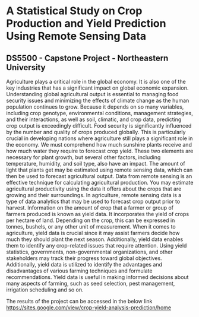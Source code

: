 # A Statistical Study on Crop Production and Yield Prediction Using Remote Sensing Data
## DS5500 - Capstone Project - Northeastern University
Agriculture plays a critical role in the global economy. It is also one of the key industries that has a significant impact on global economic expansion.
Understanding global agricultural output is essential to managing food security issues and minimizing the effects of climate change as the human population
continues to grow. Because it depends on so many variables, including crop genotype, environmental conditions, management strategies, and their interactions,
as well as soil, climatic, and crop data, predicting crop output is exceedingly difficult.
Food security is significantly influenced by the number and quality of crops produced globally. This is particularly crucial in developing nations where
agriculture still plays a significant role in the economy. We must comprehend how much sunshine plants receive and how much water they require to forecast
crop yield. These two elements are necessary for plant growth, but several other factors, including temperature, humidity, and soil type, also have an impact.
The amount of light that plants get may be estimated using remote sensing data, which can then be used to forecast agricultural output.
Data from remote sensing is an effective technique for calculating agricultural production. You may estimate agricultural productivity using the data it
offers about the crops that are growing and their surroundings. In agriculture, remote sensing data is a type of data analytics that may be used to forecast crop
output prior to harvest. 
Information on the amount of crop that a farmer or group of farmers produced is known as yield data. It incorporates the yield of crops per hectare of land.
Depending on the crop, this can be expressed in tonnes, bushels, or any other unit of measurement. When it comes to agriculture, yield data is crucial since
it may assist farmers decide how much they should plant the next season. Additionally, yield data enables them to identify any crop-related issues that require
attention. Using yield statistics, governments, non-governmental organizations, and other stakeholders may track their progress toward global objectives.
Additionally, yield data is utilized to identify the advantages and disadvantages of various farming techniques and formulate recommendations. Yield data is 
useful in making informed decisions about many aspects of farming, such as seed selection, pest management, irrigation scheduling and so on.

The results of the project can be accessed in the below link
https://sites.google.com/view/crop-yield-analysis-prediction/home
